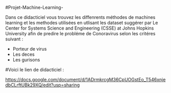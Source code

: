 #Projet-Machine-Learning-

Dans ce didacticiel vous trouvez les diffenrents méthodes de machines learning et les methodes utilisées en utlisant les dataset suggérer par
Le Center for Systems Science and Engineering (CSSE) at Johns Hopkins University afin de predire le probléme de Conoravirus selon les critéres suivant : 
 * Porteur de virus 
 * Les deces 
 * Les gurisons 
 
 #Voici le lien de didacticiel :

https://docs.google.com/document/d/1ADrmkrcgM36CpUOGstEo_T546xnjedbCLrftUBk29XQ/edit?usp=sharing 
